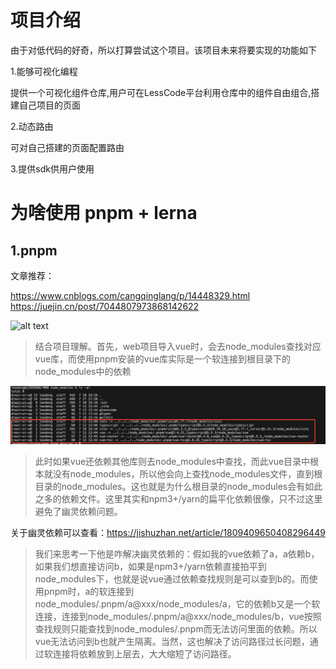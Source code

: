 # 项目介绍

由于对低代码的好奇，所以打算尝试这个项目。该项目未来将要实现的功能如下

1.能够可视化编程

提供一个可视化组件仓库,用户可在LessCode平台利用仓库中的组件自由组合,搭建自己项目的页面

2.动态路由

可对自己搭建的页面配置路由

3.提供sdk供用户使用

# 为啥使用 pnpm + lerna

## 1.pnpm

文章推荐：

https://www.cnblogs.com/cangqinglang/p/14448329.html
https://juejin.cn/post/7044807973868142622

![alt text](image.png)

> 结合项目理解。首先，web项目导入vue时，会去node_modules查找对应vue库，而使用pnpm安装的vue库实际是一个软连接到根目录下的node_modules中的依赖

![alt text](./assets/image2.png)

> 此时如果vue还依赖其他库则去node_modules中查找，而此vue目录中根本就没有node_modules，所以他会向上查找node_modules文件，直到根目录的node_modules。这也就是为什么根目录的node_modules会有如此之多的依赖文件。这里其实和npm3+/yarn的扁平化依赖很像，只不过这里避免了幽灵依赖问题。

关于幽灵依赖可以查看：https://jishuzhan.net/article/1809409650408296449

> 我们来思考一下他是咋解决幽灵依赖的：假如我的vue依赖了a，a依赖b，如果我们想直接访问b，如果是npm3+/yarn依赖直接拍平到node_modules下，也就是说vue通过依赖查找规则是可以查到b的。而使用pnpm时，a的软连接到node_modules/.pnpm/a@xxx/node_modules/a，它的依赖b又是一个软连接，连接到node_modules/.pnpm/a@xxx/node_modules/b，vue按照查找规则只能查找到node_modules/.pnpm而无法访问里面的依赖。所以vue无法访问到b也就产生隔离。当然，这也解决了访问路径过长问题，通过软连接将依赖放到上层去，大大缩短了访问路径。
